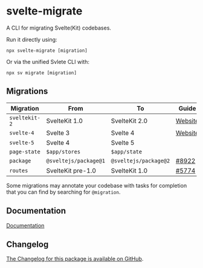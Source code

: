 # svelte-migrate

A CLI for migrating Svelte(Kit) codebases.

Run it directly using:

```
npx svelte-migrate [migration]
```

Or via the unified Svlete CLI with:

```
npx sv migrate [migration]
```

## Migrations

| Migration     | From                  | To                    | Guide                                                           |
| ------------- | --------------------- | --------------------- | --------------------------------------------------------------- |
| `sveltekit-2` | SvelteKit 1.0         | SvelteKit 2.0         | [Website](https://svelte.dev/docs/kit/migrating-to-sveltekit-2) |
| `svelte-4`    | Svelte 3              | Svelte 4              | [Website](https://svelte.dev/docs/svelte/v4-migration-guide)    |
| `svelte-5`    | Svelte 4              | Svelte 5              |                                                                 |
| `page-state`  | `$app/stores`         | `$app/state`          |                                                                 |
| `package`     | `@sveltejs/package@1` | `@sveltejs/package@2` | [#8922](https://github.com/sveltejs/kit/pull/8922)              |
| `routes`      | SvelteKit pre-1.0     | SvelteKit 1.0         | [#5774](https://github.com/sveltejs/kit/discussions/5774)       |

Some migrations may annotate your codebase with tasks for completion that you can find by searching for `@migration`.

## Documentation

[Documentation](https://svelte.dev/docs/cli/sv-migrate)

## Changelog

[The Changelog for this package is available on GitHub](https://github.com/sveltejs/kit/blob/main/packages/migrate/CHANGELOG.md).
